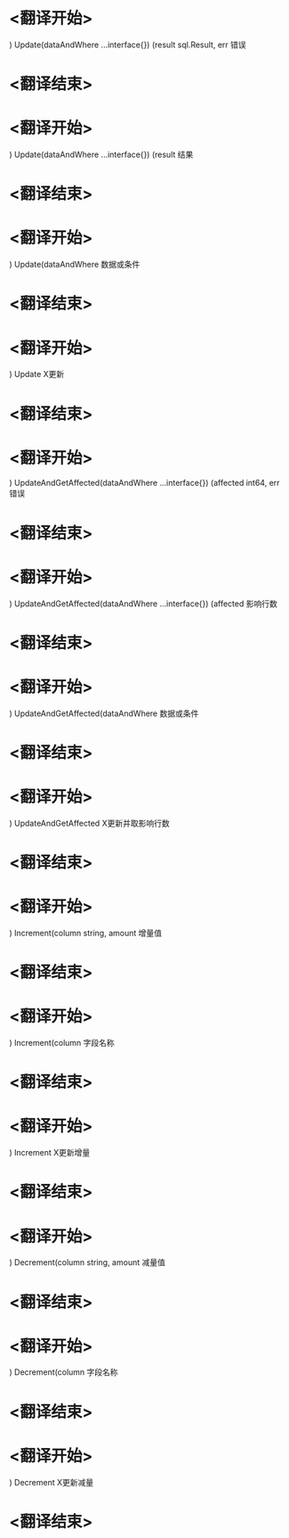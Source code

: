 
# <翻译开始>
) Update(dataAndWhere ...interface{}) (result sql.Result, err
错误
# <翻译结束>

# <翻译开始>
) Update(dataAndWhere ...interface{}) (result
结果
# <翻译结束>

# <翻译开始>
) Update(dataAndWhere
数据或条件
# <翻译结束>

# <翻译开始>
) Update
X更新
# <翻译结束>

# <翻译开始>
) UpdateAndGetAffected(dataAndWhere ...interface{}) (affected int64, err
错误
# <翻译结束>

# <翻译开始>
) UpdateAndGetAffected(dataAndWhere ...interface{}) (affected
影响行数
# <翻译结束>

# <翻译开始>
) UpdateAndGetAffected(dataAndWhere
数据或条件
# <翻译结束>

# <翻译开始>
) UpdateAndGetAffected
X更新并取影响行数
# <翻译结束>

# <翻译开始>
) Increment(column string, amount
增量值
# <翻译结束>

# <翻译开始>
) Increment(column
字段名称
# <翻译结束>

# <翻译开始>
) Increment
X更新增量
# <翻译结束>

# <翻译开始>
) Decrement(column string, amount
减量值
# <翻译结束>

# <翻译开始>
) Decrement(column
字段名称
# <翻译结束>

# <翻译开始>
) Decrement
X更新减量
# <翻译结束>
